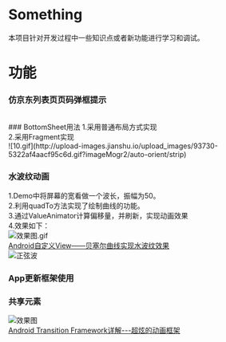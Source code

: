 # Something
本项目针对开发过程中一些知识点或者新功能进行学习和调试。
# 功能
### 仿京东列表页页码弹框提示
<br />
### BottomSheet用法
1.采用普通布局方式实现<br />
2.采用Fragment实现
<br />
![10.gif](http://upload-images.jianshu.io/upload_images/93730-5322af4aacf95c6d.gif?imageMogr2/auto-orient/strip)

### 水波纹动画
1.Demo中将屏幕的宽看做一个波长，振幅为50。<br />
2.利用quadTo方法实现了绘制曲线的功能。<br />
3.通过ValueAnimator计算偏移量，并刷新，实现动画效果<br />
4.效果如下：<br />
![效果图.gif](http://upload-images.jianshu.io/upload_images/93730-5f93fd96f5d6e8b7.gif?imageMogr2/auto-orient/strip)<br />
[Android自定义View——贝塞尔曲线实现水波纹效果](http://blog.csdn.net/qq_30379689/article/details/53098481)<br />
![正弦波](http://a3.att.hudong.com/58/09/01300000426763124749095982212.jpg)<br />

### App更新框架使用
### 共享元素
![效果图](http://upload-images.jianshu.io/upload_images/93730-516666db8ef89d2f.gif?imageMogr2/auto-orient/strip)<br />
[Android Transition Framework详解---超炫的动画框架](http://www.jianshu.com/p/e497123652b5)<br />
